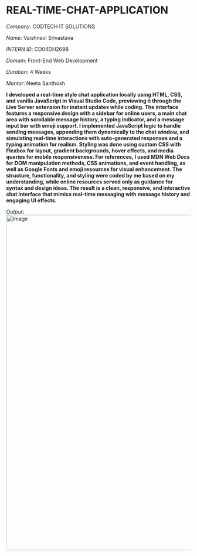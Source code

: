 # REAL-TIME-CHAT-APPLICATION

*Company*: CODTECH IT SOLUTIONS

*Name*: Vaishnavi Srivastava

*INTERN ID*: CD04DH2698

*Domain*: Front-End Web Development

*Duration*: 4 Weeks

*Mentor*: Neeta Santhosh

**I developed a **real-time style chat application** locally using **HTML, CSS, and vanilla JavaScript** in **Visual Studio Code**, previewing it through the **Live Server** extension for instant updates while coding. The interface features a responsive design with a sidebar for online users, a main chat area with scrollable message history, a typing indicator, and a message input bar with emoji support. I implemented JavaScript logic to handle sending messages, appending them dynamically to the chat window, and simulating real-time interactions with auto-generated responses and a typing animation for realism. Styling was done using custom CSS with Flexbox for layout, gradient backgrounds, hover effects, and media queries for mobile responsiveness. For references, I used **MDN Web Docs** for DOM manipulation methods, CSS animations, and event handling, as well as **Google Fonts and emoji resources** for visual enhancement. The structure, functionality, and styling were coded by me based on my understanding, while online resources served only as guidance for syntax and design ideas. The result is a clean, responsive, and interactive chat interface that mimics real-time messaging with message history and engaging UI effects.**

*Output*: 
<img width="1899" height="916" alt="Image" src="https://github.com/user-attachments/assets/e5be7ff5-66d8-4acb-b6a4-b1a232bd1f2c" />

